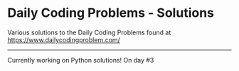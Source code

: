# Daily Coding Problems - Solutions
Various solutions to the Daily Coding Problems found at https://www.dailycodingproblem.com/
___
Currently working on Python solutions! 
On day #3
